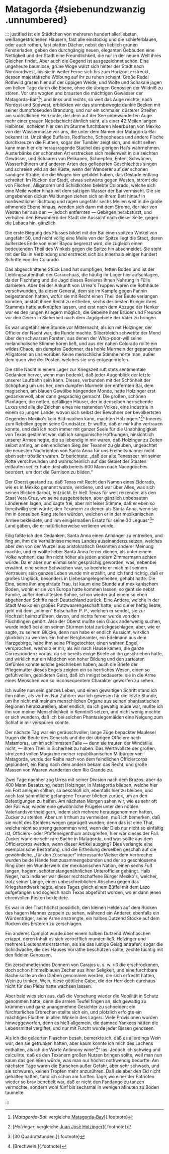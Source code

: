 # Matagorda {#siebenundzwanzig .unnumbered}

::: justified
ist ein Städtchen von mehreren hundert allerliebsten, weißangestrichenen
Häusern, fast alle einstöckig und die schieferblauen, oder auch rothen, fast
platten Dächer, nebst den lieblich grünen Fensterladen, geben den durchgängig
neuen, eleganten Gebäuden eine Nettigkeit und der Stadt eine Freundlichkeit, die
nur in der neuen Welt ihres Gleichen findet. Aber auch die Gegend ist
ausgezeichnet schön. Eine ungeheure baumlose, grüne Woge wälzt sich hinter der
Stadt nach Nordnordwest, bis sie in weiter Ferne sich bis zum Horizont
erstreckt, dessen majestätische Wölbung auf ihr zu ruhen scheint. Große Rudel
Rothwild grasen hier auf der üppigen Weide, und Wölfe und Schakale jagen am
hellen Tage durch die Ebene, ohne die übrigen Genossen der Wildniß zu stören.
Vor uns wogten und brausten die mächtigen Gewässer der Matagorda-Bai^[^2701]^, und links
und rechts, so weit das Auge reichte, nach Nordost und Südwest, erblickten wir
das sturmbewegte dunkle Becken mit seiner dumpftosenden Brandung, und nur ein
schmaler, düsterer Streifen am südöstlichen Horizonte, der dem auf der See
unbewanderten Auge mehr einer grauen Nebelschicht ähnlich sieht, als einer 42
Meilen langen Halbinsel, scheidet hier den im Sturme furchtbaren Meerbusen von
Mexiko von der Wassermasse vor uns, die unter dem Namen der Matagorda-Bai
bekannt ist. Unzählige Buffalos, Redfische, Scheepheads und andere Fische
durchkreuzen die Fluthen, sogar der Tumbler zeigt sich, und nicht selten kann
man hier die herausragende Stachel des gierigen Hai's wahrnehmen. Austerbänke
der schönsten Art erstrecken sich meilenweit in die seichten Gewässer, und
Schaaren von Pelikanen, Schnepfen, Enten, Schwänen, Wasserhühnern und anderen
Arten des gefiederten Geschlechtes singen und schreien wild an der Küste, wenn
der Wanderer auf der schonen sandigen Straße, die die Wogen hier gebildet haben,
das Gestade entlang schreitet. Im Rücken der Stadt, etwas seitwärts gegen
Westen, strömt die von Fischen, Alligatoren und Schildkröten belebte Colorado,
welche sich eine Meile weiter hinab mit dem salzigen Wasser der Bai vermischt.
Die sie umgebenden dicken Waldungen ziehen sich an ihrem Bett hinauf in
nordwestlicher Richtung und ragen ungefähr sechs Meilen weit in die große
athmende Ebene hinaus, wenden sich dann mit dem Strome, der hier von Westen her
aus den — jedoch entfernten — Gebirgen herabstürzt, und verhüllen den Bewohnern
der Stadt die Aussicht nach dieser Seite, gegen die Labaca hin, gänzlich.

Die erste Biegung des Flusses bildet mit der Bai einen spitzen Winkel von
ungefähr 50, und nicht völlig eine Meile von der Spitze liegt die Stadt, deren
äußerstes Ende von einer Bayou begrenzt wird, die zugleich einen bedeutenden
Theil des Winkels gegen die Spitze hin abschneidet. Sie steht mit der Bai in
Verbindung und erstreckt sich bis innerhalb einiger hundert Schritte von der
Colorado.

Das abgeschnittene Stück Land hat sumpfigen, fetten Boden und ist der
Lieblingsaufenthalt der Carauchuas, die häufig ihr Lager hier aufschlagen, da
der Fischfang und die Jagd dieses Revieres ihnen Nahrung in Fülle darbieten.
Aber bei der Ankunft von Urrea's Truppen waren die Rothhäute verschwunden, da
dieser General, dem sie im Kampfe gegen Fannin beigestanden hatten, wofür sie
mit Recht einen Theil der Beute verlangen konnten, anstatt ihnen Recht zu
ertheilen, sechs der besten Krieger ihres Stammes hatte aufknüpfen lassen, und
erst nach dem Abzuge der Henker war es den jungen Kriegern möglich, die Gebeine
ihrer Brüder und Freunde vor den Geiern in Sicherheit nach dem Jagdgebiete der
Väter zu bringen.

Es war ungefähr eine Stunde vor Mitternacht, als ich mit Holzinger, der Officier
der Nacht war, die Runde machte. Silberbleich schwebte der Mond über den
schwarzen Forsten, aus denen der Whip-poor-will seine melancholische Stimme
hören ließ, und aus der nahen Colorado rollte ein wildes Chaos, ein dumpfes
Gedonner, das hohle Murmeln der gepanzerten Alligatoren an uns vorüber. Keine
menschliche Stimme hörte man, außer dem quen vive der Posten, welches sie uns
entgegenriefen.

Die stille Nacht in einem Lager zur Kriegszeit ruft stets sentimentale Gedanken
hervor, wenn man bedenkt, daß jeder Augenblick der letzte unserer Laufbahn sein
kann. Dieses, verbunden mit der Schönheit der Schöpfung um uns her, dem dumpfen
Murmeln der entfernten Bai, dem magischen, am blauen Gewölbe hängenden Monde,
hatte Holzinger erst gedankenvoll, aber dann gesprächig gemacht. Die großen,
schönen Plantagen, die netten, gefälligen Häuser, der in denselben herrschende
Luxus und alle die Zeichen eines nie rastenden Volkes, eine Industrie in einem
so jungen Lande, wovon sich selbst der Bewohner der bevölkertsten Gegenden
Mexiko's kein Bild machen kann, machten Holzingers^[^2702]^ Inneres zum Rebellen gegen
seine Grundsätze. Er wußte, daß er mir kühn vertrauen konnte, und daß ich noch
immer mit ganzer Seele für die Unabhängigkeit von Texas gestimmt war, daß ich
sanguinische Hoffnungen, hinsichtlich unserer Armee hegte, die so lebendig in
mir waren, daß Holzinger zu Zeiten selbst anfing, an den endlichen Sieg der
Texaner zu glauben, ungeachtet die neuesten Nachrichten von Santa Anna für uns
Freiheitsmänner nicht eben sehr tröstlich waren. Er berichtete: „daß der alte
Tenesseer mit seiner Rotte verschwunden und wahrscheinlich auf das Gebiet der
Staaten entlaufen sei. Er habe deshalb bereits 600 Mann nach Nacogdoches
beordert, um dort die Garnison zu bilden.“

Der Oberst gestand zu, daß Texas mit Recht den Namen eines Eldorado, wie es in
Mexiko genannt wurde, verdiene, und war über Alles, was sich seinen Blicken
darbot, entzückt. Er hielt Texas für weit reizender, als den Staat Vera Cruz, wo
seine ausgebreiteten, aber gänzlich unbebauten Ländereien lagen, und sagte frei,
aber mit leiser Stimme, daß er eben so bereitwillig sein würde, den Texanern zu
dienen als Santa Anna, wenn sie ihn in denselben Rang stellen würden, welchen er
in der mexikanischen Armee bekleidete, und ihm einigermaßen Ersatz für seine 30
Leguas^[^2700]^ Land gäben, die er natürlicherweise verlieren würde.

Eilig faßte ich den Gedanken, Santa Anna einen Anhänger zu entreißen, und fing
an, ihm die Verhältnisse meines Landes auseinanderzusetzen, welches aber den von
der Wurzel aus aristokratisch Gesinnten anderer Meinung machte, und er wollte
lieber Santa Anna ferner dienen, als unter einem Volke wohnen, das ihn nicht
höher als jeden andern Zimmermann achten würde. Da er aber nun einmal sehr
gesprächig geworden, was, nebenbei erwähnt, eine seiner Schwächen war, so
beehrte er mich mit seinem Vertrauen; sein ganzes Leben wurde mir erzählt, und
ich fand richtig, daß er großes Unglück, besonders in Liebesangelegenheiten,
gehabt hatte. Die Eine, seine ihm angetraute Frau, ist kaum eine Stunde auf
mexikanischem Boden, wohin er sie von Europa hatte kommen lassen, so geht sie
nebst Familie, außer dem ältesten Sohne, schon wieder auf einem so eben
abgehenden Schiffe nach Deutschland zurück. Eine Andere, welche in der Stadt
Mexiko ein großes Putzwaarengeschäft hatte, und die er heftig liebte, geht mit
dem „intimen“ Botschafter P. P., welchen er sendet, sie zur Hochzeit
heimzuführen, davon, und nichts ferner wurde von den Flüchtlingen gehört. Also
der Oberst mußte sein Glück anderweitig suchen, wurde indeß bei allen seinen
Stürmen total zurückgeschlagen, aber, wie er sagte, zu seinem Glücke, denn nun
habe er endlich Aussicht, wirklich glücklich zu werden. Ein hoher Bergbeamter,
ein Edelmann aus dem Harzgebirge, habe ihm seine Pflegetochter, einen wahren
Engel, versprochen, weshalb er mir, als wir nach Hause kamen, die ganze
Correspondenz vorlas, da sie bereits einige Briefe an ihn geschrieben hatte, und
wirklich nur ein Mädchen von hoher Bildung und den zartesten Gefühlen konnte
solche geschrieben haben; auch die Briefe der Pflegemutter dieses Engels zeigten
ein so herrliches Wesen, einen so gefühlvollen, gebildeten Geist, daß ich
innigst bedauerte, sie in die Arme eines Menschen von so inconsequentem
Charakter geworfen zu sehen.

Ich wußte nun sein ganzes Leben, und einen gewaltigen Schritt stand ich ihm
näher, als vorher. Nur Zuhörer war ich gewesen für die letzte Stunde, um ihn
nicht mit meinem menschlichen Organe aus seinen phantastischen Regionen
herabzureißen; aber endlich, da ich gewaltig müde war, mußte ich ihn von meiner
Menschlichkeit in Kenntniß setzen, und nicht wenig mochte er sich wundern, daß
ich bei solchen Phantasiegemälden eine Neigung zum Schlaf in mir verspüren
konnte.

Der nächste Tag war ein geräuschvoller; lange Züge bepackter Maulesel trugen die
Beute des Generals und die der übrigen Officiere nach Matamoras, um im
schlimmsten Falle — denn sie trauten der Windstille nicht, — ihren Theil in
Sicherheit zu haben. Das Werthvollste der großen, strotzend vollen Magazine
meiner republikanischen Mitbürger von Matagorda, wurde der Reihe nach von dem
feindlichen Officiercorps geplündert, ein Rang nach dem andern bekam das Recht,
und große Massen von Waaren wanderten dem Rio Grande zu.

Zwei Tage nachher zog Urrea mit seiner Division nach dem Brazos; aber da 400
Mann Besatzung, nebst Holzinger, in Matagorda blieben, welche hier ein Fort
anlegen sollten, so beschloß ich, ebenfalls hier zu bleiben, und auch fast
sämmtliche gefangene Texaner blieben zurück, um an den Befestigungen zu helfen.
Am nächsten Morgen sahen wir, wie es sehr oft der Fall war, wieder eine
gewöhnliche Prügelei unter den noblen Vaterlandsvertheidigern, indem sich
mehrere herausgenommen hatten, Zucker zu stehlen. Aber um Irrthum zu vermeiden,
muß ich bemerken, daß sie nicht des Stehlens wegen geprügelt wurden; denn das
ist eine That, welche nicht so streng genommen wird, wenn der Dieb nur nicht so
einfältig ist, Officiers- oder Pfaffeneigenthum anzugreifen; hier war dieses der
Fall. Zucker war eine sehr rare Sache in Matagorda, und was sollte aus dem
Officiercorps werden, wenn dieser Artikel ausging? Dies verlangte eine
exemplarische Bestrafung, und die Ertheilung derselben geschah auf die
gewöhnliche, „für den Zuschauer“ interessante Weise: dem Verbrecher wurden beide
Hände fest zusammengebunden und der so geschlossene Ring über ein Wunderwerk der
mexikanischen Nation, einen sechs Fuß langen, hagern, schotenstangenähnlichen
Unterofficier gehängt. Halb Neger, halb Indianer war dieser rechtschaffene
Bürger Mexiko's, welcher, trotz seiner Länge, einen unbeschreiblichen Abscheu
gegen das Kriegshandwerk hegte, eines Tages gleich einem Büffel mit dem Lazo
aufgefangen und sogleich nach Texas abgeführt worden, wo er dann jenen
ehrenvollen Posten bekleidete.

Es war in der That höchst possirlich, den kleinen Helden auf dem Rücken des
hagern Mannes zappeln zu sehen, während ein Anderer, ebenfalls ein Würdenträger,
seine Arme anstrengte, ein halbes Dutzend Stöcke auf dem Rücken des Ersteren zu
zerschlagen.

Ein anderes Complot wurde über einem halben Dutzend Weinflaschen ertappt, deren
Inhalt es sich vortrefflich munden ließ. Holzinger und mehrere Lieutenants
erstarrten, als sie das lustige  Gelag antrafen; sogar die Schildwache, die des
Hauses Vorräthe beschützen sollte, zechte tüchtig mit den fidelen Genossen.

Ein zerschmetterndes Donnern von Carajos u. s. w. riß die erschrockenen, doch
schon himmelblauen Zecher aus ihrer Seligkeit, und eine furchtbare Rache sollte
an den Dieben genommen werden, die sich erfrecht hatten, Wein zu trinken, Wein,
diese göttliche Gabe, die der Herr doch durchaus nicht für den Plebs hatte
wachsen lassen.

Aber bald wies sich aus, daß die Vorsehung wieder die Nobilität in Schutz
genommen hatte; denn die armen Teufel fingen an, sich gewaltig zu krümmen und
ganz unangenehme Gesichter zu schneiden; ein fürchterliches Erbrechen stellte
sich ein, und plötzlich erfolgte ein mächtiges Fluchen in allen Winkeln des
Lagers. Viele Provisionen wurden hinweggeworfen, denn es hieß allgemein, die
damned Yankees hätten die Lebensmittel vergiftet, und nur mit Furcht wurde jeder
Bissen genossen.

Als ich die geleerten Flaschen besah, bemerkte ich, daß es allerdings Wein war,
den sie getrunken hatten, aber kaum konnte ich mich des Lachens enthalten, als
ich die Worte Antimony wine^[^2703]^ las. Jedoch ich schwieg und calculirte, daß es den
Texanern großen Nutzen bringen sollte, weil man nun kaum das genießen würde, was
man nur höchst nothwendig bedurfte. Am nächsten Tage waren die Burschen außer
Gefahr, aber sehr schwach, und sie schwuren, keinen Tropfen mehr anzurühren. Daß
sie aber den Eid nicht gehalten hatten, fand ich schon am fünften Tage, wo einer
der Patrioten wieder so brav benebelt war, daß er nicht den Fandango zu tanzen
vermochte, sondern wohl fünf bis sechsmal in wenigen Minuten zu Boden taumelte.

:::

[^2701]: [*Matagorda-Bai*: vergleiche [Matagorda-Bay](https://en.wikipedia.org/wiki/Matagorda_Bay)]{.footnote}

[^2702]: [*Holzinger*: vergleiche [Juan José Holzinger](https://en.wikipedia.org/wiki/Juan_Jos%C3%A9_Holzinger)]{.footnote}

[^2700]: [30 Quadratstunden.]{.footnote}

[^2703]: [Brechwein.]{.footnote}
